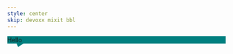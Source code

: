 ```yaml
---
style: center
skip: devoxx mixit bbl
---
```


<style scoped contenteditable="true">.popover {
  position: relative;
  background: teal;
}
.popover::before {
  position: absolute;
  z-index: -1;
  content: '';
  top: 1em; left: 1em;
  border: .8em solid transparent;
  border-top-color: teal;
  transform: skew(-30deg);
}
</style>

<div class="editable">
	<div class="popover">Hello </div>
</div>
